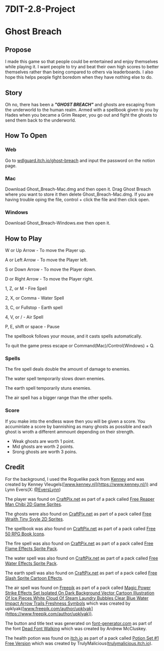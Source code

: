 # 7DIT-2.8-Project

# Ghost Breach


## Propose
I made this game so that people could be entertained and enjoy themselves while playing it. I want people to try and beat their own high scores to better themselves rather than being compared to others via leaderboards. I also hope this helps people fight boredom when they have nothing else to do.

## Story
Oh no, there has been a ***"GHOST BREACH"*** and ghosts are escaping from the underworld to the human realm. Armed with a spellbook given to you by Hades when you became a Grim Reaper, you go out and fight the ghosts to send them back to the underworld.

## How To Open
### Web
Go to [wdlguard.itch.io/ghost-breach](https://wdlguard.itch.io/ghost-breach) and input the password on the notion page.

### Mac
Download Ghost_Breach-Mac.dmg and then open it. Drag Ghost Breach where you want to store it then delete Ghost_Breach-Mac.dmg. If you are having trouble oping the file, control + click the file and then click open.

### Windows
Download Ghost_Breach-Windows.exe then open it.

## How to Play
W or Up Arrow - To move the Player up.

A or Left Arrow - To move the Player left.

S or Down Arrow - To move the Player down.

D or Right Arrow - To move the Player right.

1, Z, or M - Fire Spell

2, X, or Comma - Water Spell

3, C, or Fullstop - Earth spell

4, V, or / - Air Spell

P, E, shift or space - Pause

The spellbook follows your mouse, and it casts spells automatically.

To quit the game press escape or Command(Mac)/Control(Windows) + Q.

### Spells
The fire spell deals double the amount of damage to enemies.

The water spell temporarily slows down enemies.

The earth spell temporarily stuns enemies.

The air spell has a bigger range than the other spells.

### Score
If you make into the endless wave then you will be given a score. You accuminlate a score by bannishing as many ghosts as possible and each ghost is wroth a different ammount depending on their strength.
- Weak ghosts are worth 1 point.
- Mid ghosts are worth 2 points.
- Srong ghosts are worth 3 poins.

## Credit
For the background, I used the Roguelike pack from [Kenney](https://www.kenney.nl/) and was created by Kenney Vleugels([www.kenney.nl](https://www.kenney.nl/)) and Lynn Evers(X: [@EversLynn](https://twitter.com/everslynn))

The player was found on [CraftPix.net](https://craftpix.net/) as part of a pack called [Free Reaper Man Chibi 2D Game Sprites](https://craftpix.net/freebies/free-reaper-man-chibi-2d-game-sprites/?num=1&count=94&sq=reaper%20man&pos=4).

The ghosts were also found on [CraftPix.net](https://craftpix.net/) as part of a pack called [Free Wraith Tiny Syyle 2D Sprites](https://craftpix.net/freebies/free-wraith-tiny-style-2d-sprites/?num=1&count=3&sq=wraith&pos=2).

The spellbook was also found on [CraftPix.net](https://craftpix.net/) as part of a pack called [Free 50 RPG Book Icons](https://craftpix.net/freebies/free-50-rpg-book-icons/?num=1&count=46&sq=spell%20book&pos=10).

The fire spell was also found on [CraftPix.net](https://craftpix.net/) as part of a pack called [Free Flame Effects Sprite Pack](https://craftpix.net/freebies/free-flame-effects-sprite-pack/?num=1&count=21&sq=flame&pos=13).

The water spell was also found on [CraftPix.net](https://craftpix.net/) as part of a pack called [Free Water Effects Sprite Pack](https://craftpix.net/freebies/free-water-effects-sprite-pack/?num=4&count=237&sq=magic&pos=0).

The earth spell was also found on [CraftPix.net](https://craftpix.net/) as part of a pack called [Free Slash Sprite Cartoon Effects](https://craftpix.net/freebies/free-slash-sprite-cartoon-effects/?num=3&count=237&sq=magic&pos=2).

The air spell was found on [Freepik](https://www.freepik.com/) as part of a pack called [Magic Power Strike Effects Set Isolated On Dark Background Vector Cartoon Illustration Of Ice Pieces White Cloud Of Steam Laundry Bubbles Clear Blue Water Impact Arrow Trails Freshness Symbols](https://www.freepik.com/free-vector/magic-power-strike-effects-set-isolated-dark-background-vector-cartoon-illustration-ice-pieces-white-cloud-steam-laundry-bubbles-clear-blue-water-impact-arrow-trails-freshness-symbols_90408302.htm#query=game%20wind&position=1&from_view=keyword&track=ais_user&uuid=250e1cec-7083-4190-a41d-ed992ad24f4b) which was created by upklyak([www.freepik.com/author/upklyak](https://www.freepik.com/author/upklyak)).

The button and title text was generated on [font-generator.com](https://www.font-generator.com/) as part of the font [Dead Font Walking](https://www.font-generator.com/fonts/DeadFontWalking/?size=58&color=000000&bg=none) which was created by Andrew McCluskey.

The health potion was found on [itch.io](https://itch.io/) as part of a pack called [Potion Set #1 Free Version](https://trulymalicious.itch.io/potion-set-1-free) which was created by TrulyMalicious([trulymalicious.itch.io](https://trulymalicious.itch.io/)).
